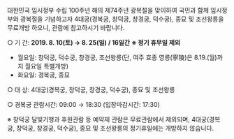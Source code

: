 대한민국 임시정부 수립 100주년 해의 제74주년 광복절을 맞이하여 국민과 함께 임시정부와 광복절을 기념하고자 4대궁(경복궁, 창덕궁, 창경궁, 덕수궁), 종묘 및 조선왕릉을 무료개방 하오니, 관람에 참고하시기 바랍니다.

○ 기 간: **2019. 8. 10(토) → 8. 25(일) / 16일간**
**※ 정기 휴무일 제외**
- 월요일: 창덕궁, 덕수궁, 창경궁, 조선왕릉(단, 여주 효종 영릉(寧陵)은 8.19.(월)까지 월요일 특별개방)
- 화요일: 경복궁, 종묘

○ 대 상: 4대궁(경복궁, 창덕궁, 창경궁, 덕수궁), 종묘 및 조선왕릉

○ 경복궁 관람시간: 09:00 → 18:30 (입장마감시간: 17:30)

※ 창덕궁 달빛기행과 후원관람 등 예약제 관람은 무료관람에서 제외되며, 4대궁(경복궁, 창덕궁, 창경궁, 덕수궁), 종묘 및 조선왕릉의 정기휴일에는 개방하지 않습니다.